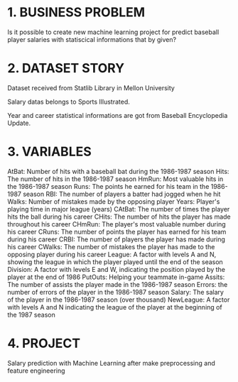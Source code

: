 # 1. BUSINESS PROBLEM

Is it possible to create new machine learning project for predict baseball player salaries with statiscical informations that by given?

# 2. DATASET STORY

Dataset received from Statlib Library in Mellon University 

Salary datas belongs to Sports Illustrated. 

Year and career statistical informations are got from Baseball Encyclopedia Update.

# 3. VARIABLES

AtBat: Number of hits with a baseball bat during the 1986-1987 season
Hits: The number of hits in the 1986-1987 season
HmRun: Most valuable hits in the 1986-1987 season
Runs: The points he earned for his team in the 1986-1987 season
RBI: The number of players a batter had jogged when he hit
Walks: Number of mistakes made by the opposing player
Years: Player's playing time in major league (years)
CAtBat: The number of times the player hits the ball during his career
CHits: The number of hits the player has made throughout his career
CHmRun: The player's most valuable number during his career
CRuns: The number of points the player has earned for his team during his career
CRBI: The number of players the player has made during his career
CWalks: The number of mistakes the player has made to the opposing player during his career
League: A factor with levels A and N, showing the league in which the player played until the end of the season
Division: A factor with levels E and W, indicating the position played by the player at the end of 1986
PutOuts: Helping your teammate in-game
Assits: The number of assists the player made in the 1986-1987 season
Errors: the number of errors of the player in the 1986-1987 season
Salary: The salary of the player in the 1986-1987 season (over thousand)
NewLeague: A factor with levels A and N indicating the league of the player at the beginning of the 1987 season

# 4. PROJECT
Salary prediction with Machine Learning after make preprocessing and feature engineering

